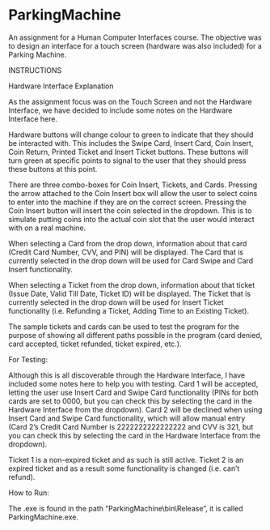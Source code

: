# ParkingMachine
An assignment for a Human Computer Interfaces course. The objective was to design an interface for a touch screen (hardware was also included) for a Parking Machine.

INSTRUCTIONS

Hardware Interface Explanation

As the assignment focus was on the Touch Screen and not the Hardware Interface, we have decided to include some notes on the Hardware Interface here.

Hardware buttons will change colour to green to indicate that they should be interacted with. This includes the Swipe Card, Insert Card, Coin Insert, Coin Return, Printed Ticket and Insert Ticket buttons. These buttons will turn green at specific points to signal to the user that they should press these buttons at this point.

There are three combo-boxes for Coin Insert, Tickets, and Cards. Pressing the arrow attached to the Coin Insert box will allow the user to select coins to enter into the machine if they are on the correct screen. Pressing the Coin Insert button will insert the coin selected in the dropdown. This is to simulate putting coins into the actual coin slot that the user would interact with on a real machine.

When selecting a Card from the drop down, information about that card (Credit Card Number, CVV, and PIN) will be displayed. The Card that is currently selected in the drop down will be used for Card Swipe and Card Insert functionality.

When selecting a Ticket from the drop down, information about that ticket (Issue Date, Valid Till Date, Ticket ID) will be displayed. The Ticket that is currently selected in the drop down will be used for Insert Ticket functionality (i.e. Refunding a Ticket, Adding Time to an Existing Ticket).

The sample tickets and cards can be used to test the program for the purpose of showing all different paths possible in the program (card denied, card accepted, ticket refunded, ticket expired, etc.).


For Testing:

Although this is all discoverable through the Hardware Interface, I have included some notes here to help you with testing.
Card 1 will be accepted, letting the user use Insert Card and Swipe Card functionality (PINs for both cards are set to 0000, but you can check this by selecting the card in the Hardware Interface from the dropdown). Card 2 will be declined when using Insert Card and Swipe Card functionality, which will allow manual entry (Card 2’s Credit Card Number is 2222222222222222 and CVV is 321, but you can check this by selecting the card in the Hardware Interface from the dropdown).

Ticket 1 is a non-expired ticket and as such is still active. Ticket 2 is an expired ticket and as a result some functionality is changed (i.e. can’t refund).


How to Run:

The .exe is found in the path “ParkingMachine\bin\Release”, it is called ParkingMachine.exe.

